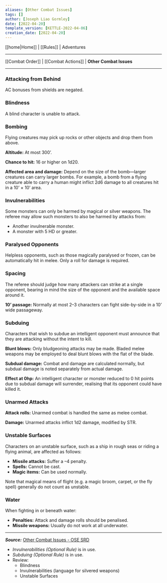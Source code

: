 ```yaml
---
aliases: [Other Combat Issues]
tags: []
author: [Joseph Liao Gormley]
date: [2022-04-20]
template_version: [KETTLE-2022-04-06]
creation_date: [2022-04-20]
---
```

[[home|Home]] | [[Rules]] | Adventures
___
[[Combat Order]] | [[Combat Actions]] | **Other Combat Issues**
___
### Attacking from Behind
AC bonuses from shields are negated.

### Blindness
A blind character is unable to attack.

### Bombing
Flying creatures may pick up rocks or other objects and drop them from above.

**Altitude:** At most 300’.

**Chance to hit:** 16 or higher on 1d20.

**Affected area and damage:** Depend on the size of the bomb—larger creatures can carry larger bombs. For example, a bomb from a flying creature able to carry a human might inflict 2d6 damage to all creatures hit in a 10’ × 10’ area.

### Invulnerabilities
Some monsters can only be harmed by magical or silver weapons. The referee may allow such monsters to also be harmed by attacks from:

- Another invulnerable monster.
- A monster with 5 HD or greater.

### Paralysed Opponents
Helpless opponents, such as those magically paralysed or frozen, can be automatically hit in melee. Only a roll for damage is required.

### Spacing
The referee should judge how many attackers can strike at a single opponent, bearing in mind the size of the opponent and the available space around it.

**10’ passage:** Normally at most 2–3 characters can fight side-by-side in a 10’ wide passageway.

### Subduing
Characters that wish to subdue an intelligent opponent must announce that they are attacking without the intent to kill.

**Blunt blows:** Only bludgeoning attacks may be made. Bladed melee weapons may be employed to deal blunt blows with the flat of the blade.

**Subdual damage:** Combat and damage are calculated normally, but subdual damage is noted separately from actual damage.

**Effect at 0hp:** An intelligent character or monster reduced to 0 hit points due to subdual damage will surrender, realising that its opponent could have killed it.

### Unarmed Attacks
**Attack rolls:** Unarmed combat is handled the same as melee combat.

**Damage:** Unarmed attacks inflict 1d2 damage, modified by STR.

### Unstable Surfaces
Characters on an unstable surface, such as a ship in rough seas or riding a flying animal, are affected as follows:

- **Missile attacks:** Suffer a –4 penalty.
- **Spells:** Cannot be cast.
- **Magic items:** Can be used normally.

Note that magical means of flight (e.g. a magic broom, carpet, or the fly spell) generally do not count as unstable.

### Water
When fighting in or beneath water:

- **Penalties:** Attack and damage rolls should be penalised.
- **Missile weapons:** Usually do not work at all underwater.


___
***Source:*** [Other Combat Issues - OSE SRD](https://oldschoolessentials.necroticgnome.com/srd/index.php/Other_Combat_Issues)
- *Invulnerabilities (Optional Rule)* is in use.
- *Subduing (Optional Rule)* is in use.
- Review: 
	- Blindness
	- Invulnerabilities (language for silvered weapons)
	- Unstable Surfaces
<!-- Sources, read more, links, etc. -->
<!-- *Source: Entry by [[Mike Maxin]].* -->
<!-- Leave an empty line at the end, otherwise Exporter complains. -->
